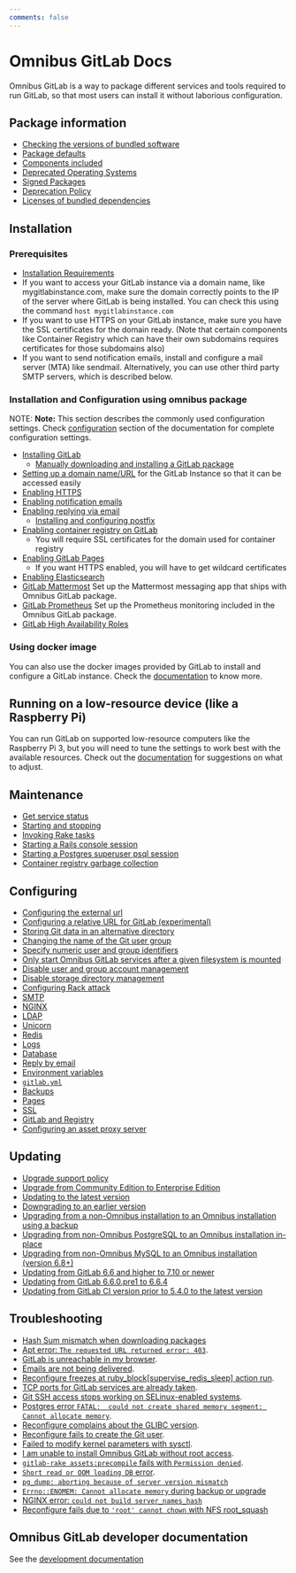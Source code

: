 ```yaml
---
comments: false
---
```


# Omnibus GitLab Docs

Omnibus GitLab is a way to package different services and tools required to run GitLab, so that most users can install it without laborious configuration.

## Package information

- [Checking the versions of bundled software](package-information/README.md#checking-the-versions-of-bundled-software)
- [Package defaults](package-information/defaults.md)
- [Components included](https://docs.gitlab.com/ee/development/architecture.html#component-list)
- [Deprecated Operating Systems](package-information/deprecated_os.md)
- [Signed Packages](package-information/signed_packages.md)
- [Deprecation Policy](package-information/deprecation_policy.md)
- [Licenses of bundled dependencies](http://gitlab-org.gitlab.io/omnibus-gitlab/licenses.html)

## Installation

### Prerequisites

- [Installation Requirements](https://docs.gitlab.com/ce/install/requirements.html)
- If you want to access your GitLab instance via a domain name, like mygitlabinstance.com, make sure the domain correctly points to the IP of the server where GitLab is being installed. You can check this using the command `host mygitlabinstance.com`
- If you want to use HTTPS on your GitLab instance, make sure you have the SSL certificates for the domain ready. (Note that certain components like Container Registry which can have their own subdomains requires certificates for those subdomains also)
- If you want to send notification emails, install and configure a mail server (MTA) like sendmail. Alternatively, you can use other third party SMTP servers, which is described below.

### Installation and Configuration using omnibus package

NOTE: **Note:**
This section describes the commonly used configuration settings. Check
[configuration](#configuring) section of the documentation for complete configuration settings.

- [Installing GitLab](https://about.gitlab.com/install/)
  - [Manually downloading and installing a GitLab package](manual_install.md)
- [Setting up a domain name/URL](https://docs.gitlab.com/omnibus/settings/configuration.html#configuring-the-external-url-for-gitlab) for the GitLab Instance so that it can be accessed easily
- [Enabling HTTPS](https://docs.gitlab.com/omnibus/settings/nginx.html#enable-https)
- [Enabling notification emails](https://docs.gitlab.com/omnibus/settings/smtp.html#smtp-settings)
- [Enabling replying via email](https://docs.gitlab.com/ce/administration/reply_by_email.html#set-it-up)
  - [Installing and configuring postfix](https://docs.gitlab.com/ce/administration/reply_by_email_postfix_setup.html)
- [Enabling container registry on GitLab](https://docs.gitlab.com/ce/administration/container_registry.html#container-registry-domain-configuration)
  - You will require SSL certificates for the domain used for container registry
- [Enabling GitLab Pages](https://docs.gitlab.com/ce/administration/pages/)
  - If you want HTTPS enabled, you will have to get wildcard certificates
- [Enabling Elasticsearch](https://docs.gitlab.com/ee/integration/elasticsearch.html)
- [GitLab Mattermost](gitlab-mattermost/README.md) Set up the Mattermost messaging app that ships with Omnibus GitLab package.
- [GitLab Prometheus](https://docs.gitlab.com/ce/administration/monitoring/performance/prometheus.html) Set up the Prometheus
  monitoring included in the Omnibus GitLab package.
- [GitLab High Availability Roles](roles/README.md)

### Using docker image

You can also use the docker images provided by GitLab to install and configure a GitLab instance. Check the [documentation](docker/README.md) to know more.

## Running on a low-resource device (like a Raspberry Pi)

You can run GitLab on supported low-resource computers like the Raspberry Pi 3, but you will need to tune the settings
to work best with the available resources. Check out the [documentation](settings/rpi.md) for suggestions on what to adjust.

## Maintenance

- [Get service status](maintenance/README.md#get-service-status)
- [Starting and stopping](maintenance/README.md#starting-and-stopping)
- [Invoking Rake tasks](maintenance/README.md#invoking-rake-tasks)
- [Starting a Rails console session](maintenance/README.md#starting-a-rails-console-session)
- [Starting a Postgres superuser psql session](maintenance/README.md#starting-a-postgres-superuser-psql-session)
- [Container registry garbage collection](maintenance/README.md#container-registry-garbage-collection)

## Configuring

- [Configuring the external url](settings/configuration.md#configuring-the-external-url-for-gitlab)
- [Configuring a relative URL for GitLab (experimental)](settings/configuration.md#configuring-a-relative-url-for-gitlab)
- [Storing Git data in an alternative directory](settings/configuration.md#storing-git-data-in-an-alternative-directory)
- [Changing the name of the Git user group](settings/configuration.md#changing-the-name-of-the-git-user--group)
- [Specify numeric user and group identifiers](settings/configuration.md#specify-numeric-user-and-group-identifiers)
- [Only start Omnibus GitLab services after a given filesystem is mounted](settings/configuration.md#only-start-omnibus-gitlab-services-after-a-given-filesystem-is-mounted)
- [Disable user and group account management](settings/configuration.html#disable-user-and-group-account-management)
- [Disable storage directory management](settings/configuration.html#disable-storage-directories-management)
- [Configuring Rack attack](settings/configuration.md#configuring-rack-attack)
- [SMTP](settings/smtp.md)
- [NGINX](settings/nginx.md)
- [LDAP](settings/ldap.md)
- [Unicorn](settings/unicorn.md)
- [Redis](settings/redis.md)
- [Logs](settings/logs.md)
- [Database](settings/database.md)
- [Reply by email](https://docs.gitlab.com/ce/incoming_email/README.html)
- [Environment variables](settings/environment-variables.md)
- [`gitlab.yml`](settings/gitlab.yml.md)
- [Backups](settings/backups.md)
- [Pages](https://docs.gitlab.com/ce/pages/administration.html)
- [SSL](settings/ssl.md)
- [GitLab and Registry](architecture/registry/README.md)
- [Configuring an asset proxy server](https://docs.gitlab.com/ee/security/asset_proxy.html)

## Updating

- [Upgrade support policy](https://docs.gitlab.com/ee/policy/maintenance.html)
- [Upgrade from Community Edition to Enterprise Edition](update/README.md#updating-community-edition-to-enterprise-edition)
- [Updating to the latest version](update/README.md#updating-using-the-official-repositories)
- [Downgrading to an earlier version](update/README.md#downgrading)
- [Upgrading from a non-Omnibus installation to an Omnibus installation using a backup](update/convert_to_omnibus.md#upgrading-from-non-omnibus-postgresql-to-an-omnibus-installation-using-a-backup)
- [Upgrading from non-Omnibus PostgreSQL to an Omnibus installation in-place](update/convert_to_omnibus.md#upgrading-from-non-omnibus-postgresql-to-an-omnibus-installation-in-place)
- [Upgrading from non-Omnibus MySQL to an Omnibus installation (version 6.8+)](update/convert_to_omnibus.md#upgrading-from-non-omnibus-mysql-to-an-omnibus-installation-version-68)
- [Updating from GitLab 6.6 and higher to 7.10 or newer](update/gitlab_7_changes.md#updating-from-gitlab-66-and-higher-to-710-or-newer)
- [Updating from GitLab 6.6.0.pre1 to 6.6.4](update/gitlab_6_changes.md#updating-from-gitlab-660pre1-to-664)
- [Updating from GitLab CI version prior to 5.4.0 to the latest version](update/README.md#updating-gitlab-ci-from-prior-540-to-version-714-via-omnibus-gitlab)

## Troubleshooting

- [Hash Sum mismatch when downloading packages](common_installation_problems/README.md#hash-sum-mismatch-when-downloading-packages)
- [Apt error: `The requested URL returned error: 403`](common_installation_problems/README.md#apt-error-the-requested-url-returned-error-403).
- [GitLab is unreachable in my browser](common_installation_problems/README.md#gitlab-is-unreachable-in-my-browser).
- [Emails are not being delivered](common_installation_problems/README.md#emails-are-not-being-delivered).
- [Reconfigure freezes at ruby_block[supervise_redis_sleep] action run](common_installation_problems/README.md#reconfigure-freezes-at-ruby_blocksupervise_redis_sleep-action-run).
- [TCP ports for GitLab services are already taken](common_installation_problems/README.md#tcp-ports-for-gitlab-services-are-already-taken).
- [Git SSH access stops working on SELinux-enabled systems](common_installation_problems/README.md#selinux-enabled-systems).
- [Postgres error `FATAL:  could not create shared memory segment: Cannot allocate memory`](common_installation_problems/README.md#postgres-error-fatal--could-not-create-shared-memory-segment-cannot-allocate-memory).
- [Reconfigure complains about the GLIBC version](common_installation_problems/README.md#reconfigure-complains-about-the-glibc-version).
- [Reconfigure fails to create the Git user](common_installation_problems/README.md#reconfigure-fails-to-create-the-git-user).
- [Failed to modify kernel parameters with sysctl](common_installation_problems/README.md#failed-to-modify-kernel-parameters-with-sysctl).
- [I am unable to install Omnibus GitLab without root access](common_installation_problems/README.md#i-am-unable-to-install-omnibus-gitlab-without-root-access).
- [`gitlab-rake assets:precompile` fails with `Permission denied`](common_installation_problems/README.md#gitlab-rake-assetsprecompile-fails-with-permission-denied).
- [`Short read or OOM loading DB` error](common_installation_problems/README.md#short-read-or-oom-loading-db-error).
- [`pg_dump: aborting because of server version mismatch`](settings/database.md#using-a-non-packaged-postgresql-database-management-server)
- [`Errno::ENOMEM: Cannot allocate memory` during backup or upgrade](common_installation_problems/README.md#errnoenomem-cannot-allocate-memory-during-backup-or-upgrade)
- [NGINX error: `could not build server_names_hash`](common_installation_problems/README.md#nginx-error-could-not-build-server_names_hash-you-should-increase-server_names_hash_bucket_size)
- [Reconfigure fails due to `'root' cannot chown` with NFS root_squash](common_installation_problems/README.md#reconfigure-fails-due-to-root-cannot-chown-with-nfs-root_squash)

## Omnibus GitLab developer documentation

See the [development documentation](development/README.md)
